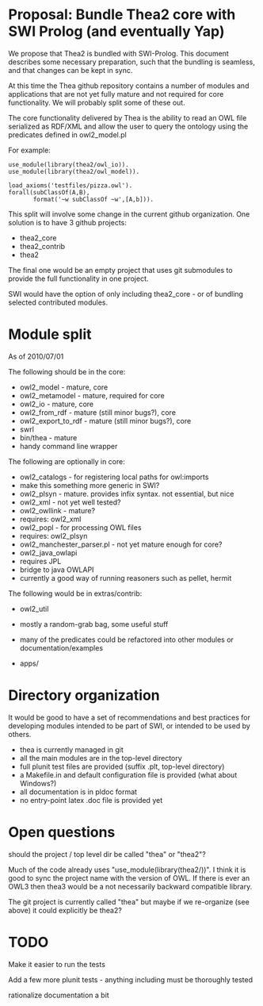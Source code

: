 # Proposal: Bundle Thea2 core with SWI Prolog (and eventually Yap)

We propose that Thea2 is bundled with SWI-Prolog. This document
describes some necessary preparation, such that the bundling is
seamless, and that changes can be kept in sync.

At this time the Thea github repository contains a number of modules
and applications that are not yet fully mature and not required for
core functionality. We will probably split some of these out.

The core functionality delivered by Thea is the ability to read an OWL
file serialized as RDF/XML and allow the user to query the ontology
using the predicates defined in owl2_model.pl

For example:

```
use_module(library(thea2/owl_io)).
use_module(library(thea2/owl_model)).

load_axioms('testfiles/pizza.owl').
forall(subClassOf(A,B),
       format('~w subClassOf ~w',[A,b])).
```

This split will involve some change in the current github
organization. One solution is to have 3 github projects:

* thea2_core
* thea2_contrib
* thea2

The final one would be an empty project that uses git submodules to
provide the full functionality in one project.

SWI would have the option of only including thea2_core - or of
bundling selected contributed modules.

# Module split

As of 2010/07/01

The following should be in the core:

* owl2_model - mature, core
* owl2_metamodel - mature, required for core
* owl2_io - mature, core
* owl2_from_rdf - mature (still minor bugs?), core
* owl2_export_to_rdf - mature (still minor bugs?), core
* swrl
* bin/thea - mature
 * handy command line wrapper

The following are optionally in core:

* owl2_catalogs - for registering local paths for owl:imports
 * make this something more generic in SWI?
* owl2_plsyn - mature. provides infix syntax. not essential, but nice
* owl2_xml - not yet well tested?
* owl2_owllink - mature?
 * requires: owl2_xml
* owl2_popl - for processing OWL files
 * requires: owl2_plsyn
* owl2_manchester_parser.pl - not yet mature enough for core?
* owl2_java_owlapi
 * requires JPL
 * bridge to java OWLAPI
 * currently a good way of running reasoners such as pellet, hermit 

The following would be in extras/contrib:

* owl2_util
 * mostly a random-grab bag, some useful stuff
 * many of the predicates could be refactored into other modules or documentation/examples

* apps/
  
# Directory organization

It would be good to have a set of recommendations and best practices
for developing modules intended to be part of SWI, or intended to be
used by others.

* thea is currently managed in git
* all the main modules are in the top-level directory
* full plunit test files are provided (suffix .plt, top-level directory)
* a Makefile.in and default configuration file is provided (what about Windows?)
* all documentation is in pldoc format
 * no entry-point latex .doc file is provided yet

# Open questions

should the project / top level dir be called "thea" or "thea2"?

Much of the code already uses "use_module(library(thea2/<MOD>))". I
think it is good to sync the project name with the version of OWL. If
there is ever an OWL3 then thea3 would be a not necessarily backward
compatible library.

The git project is currently called "thea" but maybe if we re-organize
(see above) it could explicitly be thea2?

# TODO

Make it easier to run the tests

Add a few more plunit tests - anything including must be thoroughly
tested

rationalize documentation a bit

